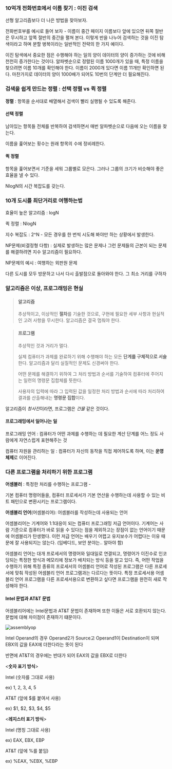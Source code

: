 ### 10억개 전화번호에서 이름 찾기 : 이진 검색

선형 알고리즘보다 더 나은 방법을 찾아보자.

전화번호부를 예시로 들어 보자 - 이름이 중간 페이지 이름보다 앞에 있으면 뒤쪽 절반은 무시하고 앞쪽 절반의 중간을 펼쳐 본다. 이렇게 반을 나누어 검색하는 것을 이진 탐색이라고 하며 분할 벙복이라는 일반적인 전략의 한 가지 예이다. 

이진 탐색에서 중요한 점은 수행해야 하는 일의 양이 데이터의 양이 증가하는 것에 비해 천천히 증가한다는 것이다. 알파벳순으로 정렬된 이름 1000개가 있을 때, 특정 이름을 찾으려면 이름 10개를 확인해야 한다. 이름이 2000개 있다면 이름 11개만 확인하면 된다. 마찬가지로 데이터의 양이 1000배가 되어도 10번의 단계만 더 필요해진다.



### 검색을 쉽게 만드는 정렬 : 선택 정렬 vs 퀵 정렬

**정렬** : 항목을 순서대로 배열해서 검색이 빨리 실행될 수 있도록 해준다.

#### 선택 정렬

남아있는 항목들 전체를 반복하여 검색하면서 매번 알파벳순으로 다음에 오는 이름을 찾는다. 

이름을 훑어보는 횟수는 원래 항목의 수에 정비례한다.

#### 퀵 정렬

항목을 훑어보면서 기준을 세워 그룹별로 모은다. 그러나 그룹의 크기가 비슷해야 좋은 효율을 낼 수 있다.

NlogN의 시간 복잡도를 갖는다.



### 10개 도시를 최단거리로 여행하는법

효율이 높은 알고리즘 : logN

퀵 정렬 : NlogN

지수 복잡도 : 2^N - 모든 경우를 한 번씩 시도해 봐야만 하는 상황에서 발생한다.

NP문제(비결정형 다항) : 실제로 발생하는 많은 문제나 그런 문제들의 근본이 되는 문제를 해결하려면 지수 알고리즘이 필요하다.

NP문제의 예시 : 여행하는 외판원 문제

다른 도시를 모두 방문하고 나서 다시 출발점으로 돌아와야 한다. 그 최소 거리를 구하자





### 알고리즘은 이상, 프로그래밍은 현실



> #### **알고리즘**
>
> 추상적이고, 이상적인 **절차**를 기술한 것으로, 구현에 필요한 세부 사항과 현실적인 고려 사항을 무시한다. 알고리즘은 결국 멈춰야 한다.



> #### 프로그램
>
> 추상적인 것과 거리가 멀다.
>
> 실제 컴퓨터가 과제를 완료하기 위해 수행해야 하는 모든 **단계를 구체적으로 서술**한다. 알고리즘과 달리 실질적인 문제도 신경써야 한다.
>
> 어떤 문제를 해결하기 위하여 그 처리 방법과 순서를 기술하여 컴퓨터에 주어지는 일련의 명령문 집합체를 뜻한다. 
>
> 사용자의 입력에 따라 그 입력된 값을 일정한 처리 방법과 순서에 따라 처리하여 결과를 산출해내는 **명령문 집합**이다.



알고리즘이 *청사진*이라면, 프로그램은 *건물* 같은 것이다.



#### 프로그래밍에서 일어나는 일

프로그래밍 언어 : 컴퓨터가 어떤 과제를 수행하는 데 필요한 계산 단계를 어느 정도 사람에게 자연스럽게 표현해주는 것

컴퓨터 자원을 관리하는 일 : 컴퓨터가 자신의 동작을 직접 제어하도록 하며, 이는 **운영체제**로 이어진다.





### 다른 프로그램을 처리하기 위한 프로그램



**어셈블러** : 특정한 처리를 수행하는 프로그램 - 

기본 컴퓨터 명령어들을, 컴퓨터 프로세서가 기본 연산을 수행하는데 사용할 수 있는 비트 패턴으로 변환시키는 프로그램이다.



**어셈블리 언어**(어셈블리어): 어셈블러를 작성하는데 사용되는 언어

어셈블리어는 기계어와 1:1대응이 되는 컴퓨터 프로그래밍 저급 언어이다. 기계어는 사람 기준으로 컴퓨터가 바로 읽을 수 있다는 점을 제외하고는 장점이 없는 언어이기 때문에 어셈블리가 탄생했다. 이런 저급 언어는 배우기 어렵고 유지보수가 어렵다는 이유 때문에 잘 사용되지는 않는다. (임베디드, 보안 분야는.. 알아야 함)

어셈블리 언어는 대개 프로세서의 명령어와 일대일로 연결되고, 명령어가 이진수로 인코딩되는 특정한 방식과 메모리에 정보가 배치되는 방식 등을 알고 있다. 즉, 어떤 작업을 수행하기 위해 특정 종류의 프로세서의 어셈블리 언어로 작성된 프로그램은 다른 프로세서에 맞춰 작성된 어셈블리 언어 프로그램과는 다르다는 뜻이다. 특정 프로세서용 어셈블리 언어 프로그램을 다른 프로세서용으로 변환하고 싶다면 프로그램을 완전히 새로 작성해야 한다.



####  Intel 문법과 AT&T 문법 

어셈블리어에는 Intel문법과 AT&T 문법이 존재하며 또한 이들은 서로 호환되지 않는다. 문법에 대해 차이점이 존재하기 떄문이다.

![assemblyop](https://user-images.githubusercontent.com/17975647/171069865-80fca289-0516-4dfc-8c0b-cb474a26a080.png)

Intel Operand의 경우 Operand2가 Source고 Operand1이 Destination이 되며 EBX의 값을 EAX에 더한다라는 뜻이 된다

반면에 AT&T의 경우에는 반대가 되어 EAX의 값을 EBX로 더한다



<**숫자 표기 방식**>

Intel (숫자를 그대로 사용)

ex) 1, 2, 3, 4, 5 

 

AT&T (앞에 $를 붙여서 사용)

ex) $1, $2, $3, $4, $5



<**레지스터 표기 방식**>

Intel (명칭 그대로 사용)

ex) EAX, EBX, EBP

 

AT&T (앞에 %를 붙임)

ex) %EAX, %EBX, %EBP
